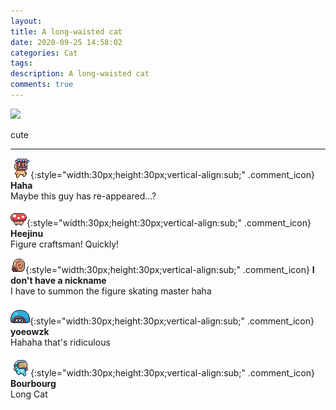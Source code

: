 ```yaml
---
layout: 
title: A long-waisted cat
date: 2020-09-25 14:58:02
categories: Cat
tags: 
description: A long-waisted cat
comments: true
---
```


![](https://blog.kakaocdn.net/dn/eFw2MI/btqJxbK31Re/82USK2fVGfcfcPVLnQBHKK/img.jpg)

cute

* * *

![comment](/assets/character/mask.png){:style="width:30px;height:30px;vertical-align:sub;" .comment_icon} **Haha**  
Maybe this guy has re-appeared...?   
  
![comment](/assets/character/mushroom.png){:style="width:30px;height:30px;vertical-align:sub;" .comment_icon} **Heejinu**  
Figure craftsman! Quickly!  
  
![comment](/assets/character/snail.png){:style="width:30px;height:30px;vertical-align:sub;" .comment_icon} **I don't have a nickname**  
I have to summon the figure skating master haha   
  
![comment](/assets/character/turtle.png){:style="width:30px;height:30px;vertical-align:sub;" .comment_icon} **yoeowzk**  
Hahaha that's ridiculous   
  
![comment](/assets/character/goggle.png){:style="width:30px;height:30px;vertical-align:sub;" .comment_icon} **Bourbourg**  
Long Cat   
  

